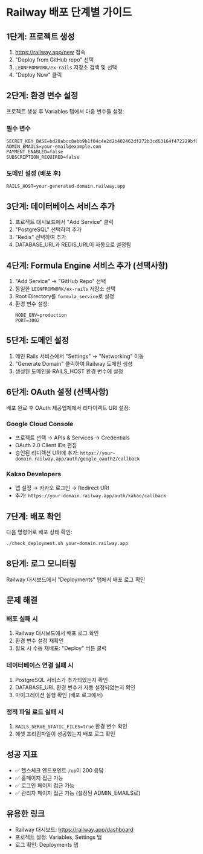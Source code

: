 # Railway 배포 단계별 가이드

## 1단계: 프로젝트 생성
1. https://railway.app/new 접속
2. "Deploy from GitHub repo" 선택
3. `LEONFROMWORK/ex-rails` 저장소 검색 및 선택
4. "Deploy Now" 클릭

## 2단계: 환경 변수 설정
프로젝트 생성 후 Variables 탭에서 다음 변수들 설정:

### 필수 변수
```
SECRET_KEY_BASE=bd28abcc8ebb9b1f04c4e2d2b402462df272b3cd63164f472229bf0dd7979fa8443e34bb8ee0cb13da6fe26b9ae309fa41ef71d0e6af74b3ba3e7d1aee8127d7
ADMIN_EMAILS=your-email@example.com
PAYMENT_ENABLED=false
SUBSCRIPTION_REQUIRED=false
```

### 도메인 설정 (배포 후)
```
RAILS_HOST=your-generated-domain.railway.app
```

## 3단계: 데이터베이스 서비스 추가
1. 프로젝트 대시보드에서 "Add Service" 클릭
2. "PostgreSQL" 선택하여 추가
3. "Redis" 선택하여 추가
4. DATABASE_URL과 REDIS_URL이 자동으로 설정됨

## 4단계: Formula Engine 서비스 추가 (선택사항)
1. "Add Service" → "GitHub Repo" 선택
2. 동일한 `LEONFROMWORK/ex-rails` 저장소 선택
3. Root Directory를 `formula_service`로 설정
4. 환경 변수 설정:
   ```
   NODE_ENV=production
   PORT=3002
   ```

## 5단계: 도메인 설정
1. 메인 Rails 서비스에서 "Settings" → "Networking" 이동
2. "Generate Domain" 클릭하여 Railway 도메인 생성
3. 생성된 도메인을 RAILS_HOST 환경 변수에 설정

## 6단계: OAuth 설정 (선택사항)
배포 완료 후 OAuth 제공업체에서 리다이렉트 URI 설정:

### Google Cloud Console
- 프로젝트 선택 → APIs & Services → Credentials
- OAuth 2.0 Client IDs 편집
- 승인된 리디렉션 URI에 추가: `https://your-domain.railway.app/auth/google_oauth2/callback`

### Kakao Developers
- 앱 설정 → 카카오 로그인 → Redirect URI
- 추가: `https://your-domain.railway.app/auth/kakao/callback`

## 7단계: 배포 확인
다음 명령어로 배포 상태 확인:
```bash
./check_deployment.sh your-domain.railway.app
```

## 8단계: 로그 모니터링
Railway 대시보드에서 "Deployments" 탭에서 배포 로그 확인

## 문제 해결

### 배포 실패 시
1. Railway 대시보드에서 배포 로그 확인
2. 환경 변수 설정 재확인
3. 필요 시 수동 재배포: "Deploy" 버튼 클릭

### 데이터베이스 연결 실패 시
1. PostgreSQL 서비스가 추가되었는지 확인
2. DATABASE_URL 환경 변수가 자동 설정되었는지 확인
3. 마이그레이션 실행 확인 (배포 로그에서)

### 정적 파일 로드 실패 시
1. `RAILS_SERVE_STATIC_FILES=true` 환경 변수 확인
2. 에셋 프리컴파일이 성공했는지 배포 로그 확인

## 성공 지표
- ✅ 헬스체크 엔드포인트 `/up`이 200 응답
- ✅ 홈페이지 접근 가능
- ✅ 로그인 페이지 접근 가능
- ✅ 관리자 페이지 접근 가능 (설정된 ADMIN_EMAILS로)

## 유용한 링크
- Railway 대시보드: https://railway.app/dashboard
- 프로젝트 설정: Variables, Settings 탭
- 로그 확인: Deployments 탭
